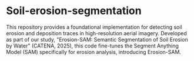 # Soil-erosion-segmentation
This repository provides a foundational implementation for detecting soil erosion and deposition traces in high-resolution aerial imagery. Developed as part of our study, "Erosion-SAM: Semantic Segmentation of Soil Erosion by Water" (CATENA, 2025), this code fine-tunes the Segment Anything Model (SAM) specifically for erosion analysis, introducing Erosion-SAM.
